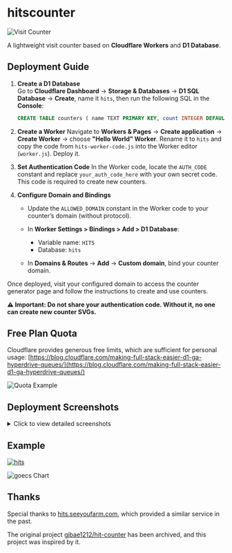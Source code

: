 # hitscounter

![Visit Counter](https://hits.spiritlhl.net/hitscounter.svg?action=hit&title=Hits&title_bg=%23555555&count_bg=%233aebee&edge_flat=false)

A lightweight visit counter based on **Cloudflare Workers** and **D1 Database**.

## Deployment Guide

1. **Create a D1 Database**  
   Go to **Cloudflare Dashboard** → **Storage & Databases** → **D1 SQL Database** → **Create**, name it `hits`, then run the following SQL in the **Console**:

   ```sql
   CREATE TABLE counters ( name TEXT PRIMARY KEY, count INTEGER DEFAULT 0 );
   ```

2. **Create a Worker**
   Navigate to **Workers & Pages** → **Create application** → **Create Worker** → choose **"Hello World" Worker**.
   Rename it to `hits` and copy the code from `hits-worker-code.js` into the Worker editor (`worker.js`). Deploy it.

3. **Set Authentication Code**
   In the Worker code, locate the `AUTH_CODE` constant and replace `your_auth_code_here` with your own secret code.
   This code is required to create new counters.

4. **Configure Domain and Bindings**

   * Update the `ALLOWED_DOMAIN` constant in the Worker code to your counter’s domain (without protocol).
   * In **Worker Settings > Bindings > Add > D1 Database**:

     * Variable name: `HITS`
     * Database: `hits`
   * In **Domains & Routes** → **Add** → **Custom domain**, bind your counter domain.

Once deployed, visit your configured domain to access the counter generator page and follow the instructions to create and use counters.

**⚠️ Important: Do not share your authentication code. Without it, no one can create new counter SVGs.**

## Free Plan Quota

Cloudflare provides generous free limits, which are sufficient for personal usage:
[https://blog.cloudflare.com/making-full-stack-easier-d1-ga-hyperdrive-queues/](https://blog.cloudflare.com/making-full-stack-easier-d1-ga-hyperdrive-queues/)

![Quota Example](https://github.com/user-attachments/assets/27586cd9-8943-4911-8770-4e74e208c63c)

## Deployment Screenshots

<details>
<summary>Click to view detailed screenshots</summary>

![step1](https://github.com/user-attachments/assets/b0dab5e6-741e-4b25-ad0a-94968a883925)
![step2](https://github.com/user-attachments/assets/1b330664-c21f-4482-95be-895033911dfc)
![step3](https://github.com/user-attachments/assets/aa08ce20-6def-4a12-95f0-0563fb763755)
![step4](https://github.com/user-attachments/assets/f502d54c-fcf8-4f6d-baf5-67379acb3a91)
![step5](https://github.com/user-attachments/assets/a4de8cba-0f3a-48f9-a3a8-8d28576df5a9)
![step6](https://github.com/user-attachments/assets/bdfe3160-fa91-4d88-8b19-64b6abecb391)
![step7](https://github.com/user-attachments/assets/9d2a391c-8b09-4808-a986-ac6be68576f6)
![step8](https://github.com/user-attachments/assets/ca735203-7588-4d26-a580-ac32abbee6fe)
![step9](https://github.com/user-attachments/assets/030fbd0b-6086-4a26-b5eb-a73ff84966ed)
![step10](https://github.com/user-attachments/assets/7d8713e5-5dbc-4df9-b608-8250dc0ab019)
![step11](https://github.com/user-attachments/assets/6f3553f8-78f0-42e9-9590-1c27f120b866)
![step12](https://github.com/user-attachments/assets/ee7d8cc1-137f-427b-881c-564113cc8c11)
![step13](https://github.com/user-attachments/assets/0490e4c5-e4b6-470a-8bfd-77672db71745)

</details>

## Example

[![hits](https://hits.spiritlhl.net/goecs.svg?action=hit\&title=hits\&title_bg=%23555555\&count_bg=%233aebee\&edge_flat=false)](https://hits.spiritlhl.net)

![goecs Chart](https://hits.spiritlhl.net/chart/goecs.svg)

## Thanks

Special thanks to [hits.seeyoufarm.com](https://hits.seeyoufarm.com), which provided a similar service in the past.

The original project [gjbae1212/hit-counter](https://github.com/gjbae1212/hit-counter) has been archived, and this project was inspired by it.
